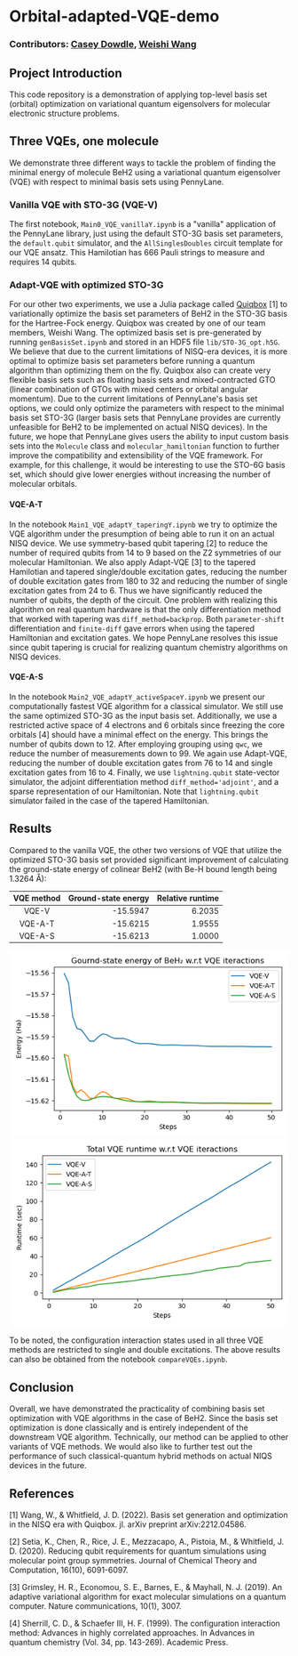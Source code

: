 # Orbital-adapted-VQE-demo

### Contributors: [Casey Dowdle](https://github.com/CaseyLeeDowdle), [Weishi Wang](https://github.com/frankwswang)

## Project Introduction

This code repository is a demonstration of applying top-level basis set (orbital) optimization on variational quantum eigensolvers for molecular electronic structure problems.

## Three VQEs, one molecule

We demonstrate three different ways to tackle the problem of finding the minimal energy of molecule BeH2 using a variational quantum eigensolver (VQE) with respect to minimal basis sets using PennyLane. 

### Vanilla VQE with STO-3G (VQE-V)

The first notebook, `Main0_VQE_vanillaY.ipynb` is a "vanilla" application of the PennyLane library, just using the default STO-3G basis set parameters, the `default.qubit` simulator, and the `AllSinglesDoubles` circuit template for our VQE ansatz. This Hamilotian has 666 Pauli strings to measure and requires 14 qubits.

### Adapt-VQE with optimized STO-3G

For our other two experiments, we use a Julia package called [Quiqbox](https://github.com/frankwswang/Quiqbox.jl) [1] to variationally optimize the basis set parameters of BeH2 in the STO-3G basis for the Hartree-Fock energy. Quiqbox was created by one of our team members, Weishi Wang. The optimized basis set is pre-generated by running `genBasisSet.ipynb` and stored in an HDF5 file `lib/STO-3G_opt.h5G`. We believe that due to the current limitations of NISQ-era devices, it is more optimal to optimize basis set parameters before running a quantum algorithm than optimizing them on the fly. Quiqbox also can create very flexible basis sets such as floating basis sets and mixed-contracted GTO (linear combination of GTOs with mixed centers or orbital angular momentum). Due to the current limitations of PennyLane's basis set options, we could only optimize the parameters with respect to the minimal basis set STO-3G (larger basis sets that PennyLane provides are currently unfeasible for BeH2 to be implemented on actual NISQ devices). In the future, we hope that PennyLane gives users the ability to input custom basis sets into the `Molecule` class and `molecular_hamiltonian` function to further improve the compatibility and extensibility of the VQE framework. For example, for this challenge, it would be interesting to use the STO-6G basis set, which should give lower energies without increasing the number of molecular orbitals.

#### VQE-A-T

In the notebook `Main1_VQE_adaptY_taperingY.ipynb` we try to optimize the VQE algorithm under the presumption of being able to run it on an actual NISQ device. We use symmetry-based qubit tapering [2] to reduce the number of required qubits from 14 to 9 based on the Z2 symmetries of our molecular Hamiltonian. We also apply Adapt-VQE [3] to the tapered Hamilotian and tapered single/double excitation gates, reducing the number of double excitation gates from 180 to 32 and reducing the number of single excitation gates from 24 to 6. Thus we have significantly reduced the number of qubits, the depth of the circuit. One problem with realizing this algorithm on real quantum hardware is that the only differentiation method that worked with tapering was `diff_method=backprop`. Both `parameter-shift` differentiation and `finite-diff` gave errors when using the tapered Hamiltonian and excitation gates. We hope PennyLane resolves this issue since qubit tapering is crucial for realizing quantum chemistry algorithms on NISQ devices.

#### VQE-A-S

In the notebook `Main2_VQE_adaptY_activeSpaceY.ipynb` we present our computationally fastest VQE algorithm for a classical simulator. We still use the same optimized STO-3G as the input basis set. Additionally, we use a restricted active space of 4 electrons and 6 orbitals since freezing the core orbitals [4] should have a minimal effect on the energy. This brings the number of qubits down to 12. After employing grouping using `qwc`, we reduce the number of measurements down to 99. We again use Adapt-VQE, reducing the number of double excitation gates from 76 to 14 and single excitation gates from 16 to 4. Finally, we use `lightning.qubit` state-vector simulator, the adjoint differentiation method `diff_method='adjoint'`, and a sparse representation of our Hamiltonian. Note that `lightning.qubit` simulator failed in the case of the tapered Hamiltonian.

## Results

Compared to the vanilla VQE, the other two versions of VQE that utilize the optimized STO-3G basis set provided significant improvement of calculating the ground-state energy of colinear BeH2 (with Be-H bound length being 1.3264 Å):

| VQE method | Ground-state energy | Relative runtime |
| :---:      | ---:                | ---:             | 
|VQE-V       | -15.5947            | 6.2035           |
|VQE-A-T     | -15.6215            | 1.9555           |
|VQE-A-S     | -15.6213            | 1.0000           |

![](plots/energy.png)
![](plots/runtime.png)

To be noted, the configuration interaction states used in all three VQE methods are restricted to single and double excitations. The above results can also be obtained from the notebook `compareVQEs.ipynb`.

## Conclusion

Overall, we have demonstrated the practicality of combining basis set optimization with VQE algorithms in the case of BeH2. Since the basis set optimization is done classically and is entirely independent of the downstream VQE algorithm. Technically, our method can be applied to other variants of VQE methods. We would also like to further test out the performance of such classical-quantum hybrid methods on actual NIQS devices in the future.

## References
[1] Wang, W., & Whitfield, J. D. (2022). Basis set generation and optimization in the NISQ era with Quiqbox. jl. arXiv preprint arXiv:2212.04586.

[2] Setia, K., Chen, R., Rice, J. E., Mezzacapo, A., Pistoia, M., & Whitfield, J. D. (2020). Reducing qubit requirements for quantum simulations using molecular point group symmetries. Journal of Chemical Theory and Computation, 16(10), 6091-6097.

[3] Grimsley, H. R., Economou, S. E., Barnes, E., & Mayhall, N. J. (2019). An adaptive variational algorithm for exact molecular simulations on a quantum computer. Nature communications, 10(1), 3007.

[4] Sherrill, C. D., & Schaefer III, H. F. (1999). The configuration interaction method: Advances in highly correlated approaches. In Advances in quantum chemistry (Vol. 34, pp. 143-269). Academic Press.
